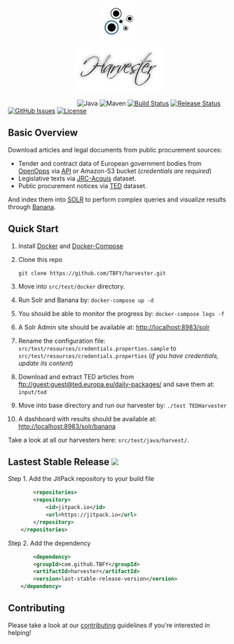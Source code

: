 <p align="center"><img width=15% src="https://github.com/TBFY/general/blob/master/figures/tbfy-logo.png"></p>
<p align="center"><img width=40% src="https://github.com/TBFY/harvester/blob/master/logo.png"></p>

&nbsp;&nbsp;&nbsp;&nbsp;&nbsp;&nbsp;&nbsp;&nbsp;&nbsp;&nbsp;&nbsp;&nbsp;&nbsp;&nbsp;&nbsp;&nbsp;&nbsp;&nbsp;&nbsp;&nbsp;&nbsp;&nbsp;&nbsp;&nbsp;&nbsp;&nbsp;&nbsp;&nbsp;&nbsp;&nbsp;&nbsp;&nbsp;&nbsp;&nbsp;&nbsp;&nbsp;&nbsp;&nbsp;&nbsp;
![Java](https://img.shields.io/badge/java-v1.8+-blue.svg)
![Maven](https://img.shields.io/badge/maven-v3.0+-blue.svg)
[![Build Status](https://travis-ci.org/TBFY/harvester.svg?branch=master)](https://travis-ci.org/TBFY/harvester)
[![Release Status](https://jitci.com/gh/TBFY/harvester/svg)](https://jitci.com/gh/TBFY/harvester)
[![GitHub Issues](https://img.shields.io/github/issues/TBFY/harvester.svg)](https://github.com/TBFY/harvester/issues)
[![License](https://img.shields.io/badge/license-Apache2.0-blue.svg)](https://opensource.org/licenses/Apache-2.0)




## Basic Overview

Download articles and legal documents from public procurement sources:
- Tender and contract data of European government bodies from [OpenOpps](https://openopps.com) via [API](http://theybuyforyou.eu/openopps-api/) or Amazon-S3 bucket (*credentials are required*)
- Legislative texts via [JRC-Acquis](https://ec.europa.eu/jrc/en/language-technologies/jrc-acquis) dataset.
- Public procurement notices via [TED](https://ted.europa.eu/) dataset.

And index them into [SOLR](http://lucene.apache.org/solr/) to perform complex queries and visualize results through [Banana](https://github.com/lucidworks/banana).

## Quick Start

1. Install [Docker](https://docs.docker.com/install/) and [Docker-Compose](https://docs.docker.com/compose/install/)
1. Clone this repo

	```
	git clone https://github.com/TBFY/harvester.git
	```
1. Move into `src/test/docker` directory.
1. Run Solr and Banana by: `docker-compose up -d`
1. You should be able to monitor the progress by: `docker-compose logs -f`
1. A Solr Admin site should be available at: [http://localhost:8983/solr](http://localhost:8983/solr)
1. Rename the configuration file: `src/test/resources/credentials.properties.sample` to `src/test/resources/credentials.properties` (*if you have credentials, update its content*)
1. Download and extract TED articles from [ftp://guest:guest@ted.europa.eu/daily-packages/](ftp://guest:guest@ted.europa.eu/daily-packages/) and save them at: `input/ted`
1. Move into base directory and run our harvester by: `./test TEDHarvester`
1. A dashboard with results should be available at: [http://localhost:8983/solr/banana](http://localhost:8983/solr/banana)


Take a look at all our harvesters here:  `src/test/java/harvest/`.

## Lastest Stable Release [![](https://jitpack.io/v/TBFY/harvester.svg)](https://jitpack.io/#TBFY/harvester)
Step 1. Add the JitPack repository to your build file
```xml
        <repositories>
		<repository>
		    <id>jitpack.io</id>
		    <url>https://jitpack.io</url>
		</repository>
	</repositories>
```
Step 2. Add the dependency
```xml
        <dependency>
	    <groupId>com.github.TBFY</groupId>
	    <artifactId>harvester</artifactId>
	    <version>last-stable-release-version</version>
	</dependency>
```

## Contributing
Please take a look at our [contributing](https://github.com/TBFY/general/blob/master/guides/how-to-contribute.md) guidelines if you're interested in helping!

